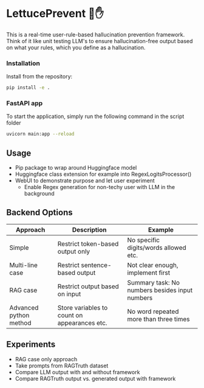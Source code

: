 # LettucePrevent 🥬✋
This is a real-time user-rule-based hallucination prevention framework.
Think of it like unit testing LLM's to ensure hallucination-free output based on what your rules, which you define as a hallucination.


### Installation
Install from the repository:
```bash
pip install -e .
```


### FastAPI app

To start the application, simply run the following command in the script folder
```bash
uvicorn main:app --reload
```

## Usage
- Pip package to wrap around Huggingface model
- Huggingface class extension for example into RegexLogitsProcessor()
- WebUI to demonstrate purpose and let user experiment
	- Enable Regex generation for non-techy user with LLM in the background

## Backend Options

| Approach               | Description                                  | Example                                        |
| ---------------------- | -------------------------------------------- | ---------------------------------------------- |
| Simple                 | Restrict token-based output only             | No specific digits/words allowed etc.          |
| Multi-line case        | Restrict sentence-based output               | Not clear enough, implement first              |
| RAG case               | Restrict output based on input               | Summary task: No numbers besides input numbers |
| Advanced python method | Store variables to count on appearances etc. | No word repeated more than three times         |

## Experiments
- RAG case only approach
- Take prompts from RAGTruth dataset
- Compare LLM output with and without framework
- Compare RAGTruth output vs. generated output with framework

